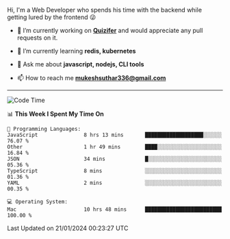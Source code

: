 Hi, I'm a Web Developer who spends his time with the backend while getting lured by the frontend 😜

- 🔭 I’m currently working on **[Quizifer](https://github.com/SutharMukesh/Quizifer/)** and would appreciate any pull requests on it.

- 🌱 I’m currently learning **redis, kubernetes**

- 💬 Ask me about **javascript, nodejs, CLI tools**

- 📫 How to reach me **mukeshsuthar336@gmail.com**

---
<!--START_SECTION:waka-->
![Code Time](http://img.shields.io/badge/Code%20Time-2%2C756%20hrs%2011%20mins-blue)

📊 **This Week I Spent My Time On** 

```text
💬 Programming Languages: 
JavaScript               8 hrs 13 mins       ███████████████████░░░░░░   76.07 % 
Other                    1 hr 49 mins        ████░░░░░░░░░░░░░░░░░░░░░   16.84 % 
JSON                     34 mins             █░░░░░░░░░░░░░░░░░░░░░░░░   05.36 % 
TypeScript               8 mins              ░░░░░░░░░░░░░░░░░░░░░░░░░   01.36 % 
YAML                     2 mins              ░░░░░░░░░░░░░░░░░░░░░░░░░   00.35 % 

💻 Operating System: 
Mac                      10 hrs 48 mins      █████████████████████████   100.00 % 
```


 Last Updated on 21/01/2024 00:23:27 UTC
<!--END_SECTION:waka-->
